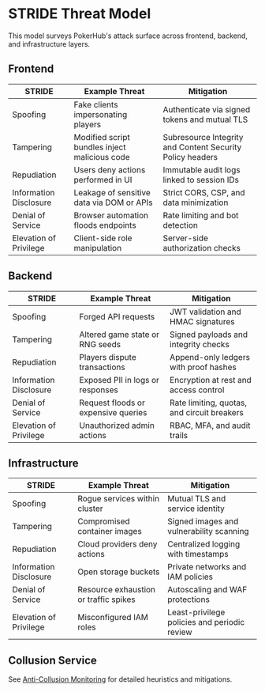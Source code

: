 # STRIDE Threat Model

This model surveys PokerHub's attack surface across frontend, backend, and infrastructure layers.

## Frontend

| STRIDE | Example Threat | Mitigation |
| --- | --- | --- |
| Spoofing | Fake clients impersonating players | Authenticate via signed tokens and mutual TLS |
| Tampering | Modified script bundles inject malicious code | Subresource Integrity and Content Security Policy headers |
| Repudiation | Users deny actions performed in UI | Immutable audit logs linked to session IDs |
| Information Disclosure | Leakage of sensitive data via DOM or APIs | Strict CORS, CSP, and data minimization |
| Denial of Service | Browser automation floods endpoints | Rate limiting and bot detection |
| Elevation of Privilege | Client-side role manipulation | Server-side authorization checks |

## Backend

| STRIDE | Example Threat | Mitigation |
| --- | --- | --- |
| Spoofing | Forged API requests | JWT validation and HMAC signatures |
| Tampering | Altered game state or RNG seeds | Signed payloads and integrity checks |
| Repudiation | Players dispute transactions | Append-only ledgers with proof hashes |
| Information Disclosure | Exposed PII in logs or responses | Encryption at rest and access control |
| Denial of Service | Request floods or expensive queries | Rate limiting, quotas, and circuit breakers |
| Elevation of Privilege | Unauthorized admin actions | RBAC, MFA, and audit trails |

## Infrastructure

| STRIDE | Example Threat | Mitigation |
| --- | --- | --- |
| Spoofing | Rogue services within cluster | Mutual TLS and service identity |
| Tampering | Compromised container images | Signed images and vulnerability scanning |
| Repudiation | Cloud providers deny actions | Centralized logging with timestamps |
| Information Disclosure | Open storage buckets | Private networks and IAM policies |
| Denial of Service | Resource exhaustion or traffic spikes | Autoscaling and WAF protections |
| Elevation of Privilege | Misconfigured IAM roles | Least-privilege policies and periodic review |

## Collusion Service

See [Anti-Collusion Monitoring](anti-collusion.md) for detailed heuristics and mitigations.

